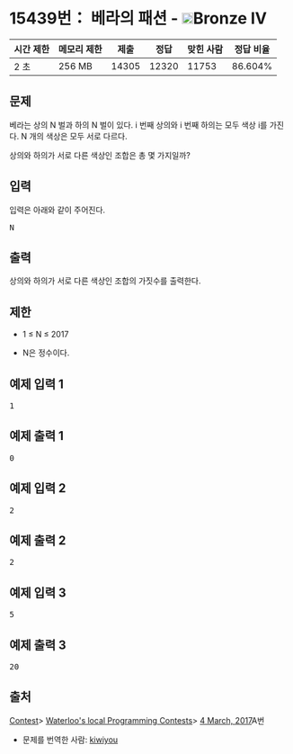 # 15439번： 베라의 패션 - <img src="https://static.solved.ac/tier_small/2.svg" style="height:20px" />Bronze IV


| 시간 제한 | 메모리 제한 | 제출 | 정답 | 맞힌 사람 | 정답 비율 |
| --- | --- | --- | --- | --- | --- |
| 2 초 | 256 MB | 14305 | 12320 | 11753 | 86.604% |


## 문제


베라는 상의 N 벌과 하의 N 벌이 있다. i 번째 상의와 i 번째 하의는 모두 색상 i를 가진다. N 개의 색상은 모두 서로 다르다.

상의와 하의가 서로 다른 색상인 조합은 총 몇 가지일까?




## 입력


입력은 아래와 같이 주어진다.

<pre>N</pre>



## 출력


상의와 하의가 서로 다른 색상인 조합의 가짓수를 출력한다.




## 제한


- 1 ≤ N ≤ 2017

- N은 정수이다.





## 예제 입력 1


<pre>1
</pre>


## 예제 출력 1


<pre>0
</pre>




## 예제 입력 2


<pre>2
</pre>


## 예제 출력 2


<pre>2
</pre>




## 예제 입력 3


<pre>5
</pre>


## 예제 출력 3


<pre>20
</pre>






## 출처


[Contest](/category/45)> [Waterloo's local Programming Contests](/category/98)> [4 March, 2017](/category/detail/1829)A번
- 문제를 번역한 사람: [kiwiyou](/user/kiwiyou)




